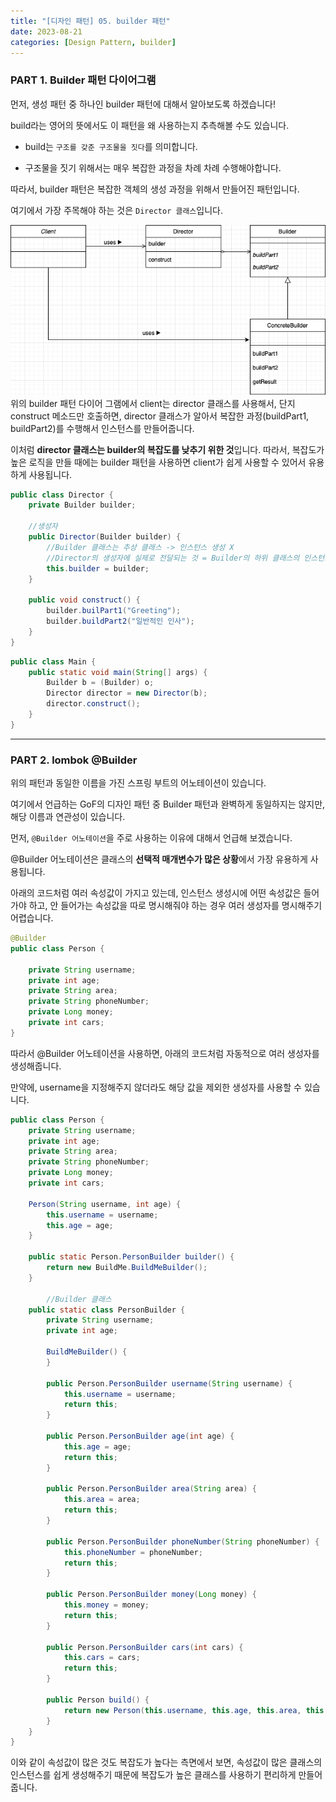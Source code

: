 ```yaml
---
title: "[디자인 패턴] 05. builder 패턴"
date: 2023-08-21
categories: [Design Pattern, builder]
---
```


### PART 1. Builder 패턴 다이어그램

먼저, 생성 패턴 중 하나인 builder 패턴에 대해서 알아보도록 하겠습니다!

build라는 영어의 뜻에서도 이 패턴을 왜 사용하는지 추측해볼 수도 있습니다.

- build는 `구조를 갖춘 구조물을 짓다`를 의미합니다. 

- 구조물을 짓기 위해서는 매우 복잡한 과정을 차례 차례 수행해야합니다.

따라서, builder 패턴은 복잡한 객체의 생성 과정을 위해서 만들어진 패턴입니다.

여기에서 가장 주목해야 하는 것은 `Director 클래스`입니다.

![Alt text](/assets/img/2023-08-21/image.png)
위의 builder 패턴 다이어 그램에서 client는 director 클래스를 사용해서, 단지 construct 메소드만 호출하면, director 클래스가 알아서 복잡한 과정(buildPart1, buildPart2)를 수행해서 인스턴스를 만들어줍니다.

이처럼 **director 클래스는 builder의 복잡도를 낮추기 위한 것**입니다.
따라서, 복잡도가 높은 로직을 만들 때에는 builder 패턴을 사용하면 client가 쉽게 사용할 수 있어서 유용하게 사용됩니다.

```java
public class Director {
	private Builder builder;

	//생성자
	public Director(Builder builder) { 
		//Builder 클래스는 추상 클래스 -> 인스턴스 생성 X
		//Director의 생성자에 실제로 전달되는 것 = Builder의 하위 클래스의 인스턴스
		this.builder = builder;
	}

	public void construct() {
		builder.builPart1("Greeting");
		builder.buildPart2("일반적인 인사");
	}
}
```

```java
public class Main {
	public static void main(String[] args) {
		Builder b = (Builder) o;
		Director director = new Director(b);
		director.construct();
    }
}
```

---

### PART 2. lombok @Builder

위의 패턴과 동일한 이름을 가진 스프링 부트의 어노테이션이 있습니다.

여기에서 언급하는 GoF의 디자인 패턴 중 Builder 패턴과 완벽하게 동일하지는 않지만, 해당 이름과 연관성이 있습니다.

먼저, `@Builder 어노테이션`을 주로 사용하는 이유에 대해서 언급해 보겠습니다.

@Builder 어노테이션은 클래스의 **선택적 매개변수가 많은 상황**에서 가장 유용하게 사용됩니다.

아래의 코드처럼 여러 속성값이 가지고 있는데, 인스턴스 생성시에 어떤 속성값은 들어가야 하고, 안 들어가는 속성값을 따로 명시해줘야 하는 경우 여러 생성자를 명시해주기 어렵습니다. 

```java
@Builder
public class Person {

    private String username;
    private int age;
    private String area;
    private String phoneNumber;
    private Long money;
    private int cars;
}
```

따라서 @Builder 어노테이션을 사용하면, 아래의 코드처럼 자동적으로 여러 생성자를 생성해줍니다.

만약에, username을 지정해주지 않더라도 해당 값을 제외한 생성자를 사용할 수 있습니다.

```java
public class Person {
    private String username;
    private int age;
    private String area;
    private String phoneNumber;
    private Long money;
    private int cars;

    Person(String username, int age) {
        this.username = username;
        this.age = age;
    }

    public static Person.PersonBuilder builder() {
        return new BuildMe.BuildMeBuilder();
    }

		//Builder 클래스
    public static class PersonBuilder {
        private String username;
        private int age;

        BuildMeBuilder() {
        }

        public Person.PersonBuilder username(String username) {
            this.username = username;
            return this;
        }

        public Person.PersonBuilder age(int age) {
            this.age = age;
            return this;
        }

        public Person.PersonBuilder area(String area) {
            this.area = area;
            return this;
        }

        public Person.PersonBuilder phoneNumber(String phoneNumber) {
            this.phoneNumber = phoneNumber;
            return this;
        }

        public Person.PersonBuilder money(Long money) {
            this.money = money;
            return this;
        }

        public Person.PersonBuilder cars(int cars) {
            this.cars = cars;
            return this;
        }

        public Person build() {
            return new Person(this.username, this.age, this.area, this.phoneNumber, this.money, this.cars);
        }
    }
}
```

이와 같이 속성값이 많은 것도 복잡도가 높다는 측면에서 보면, 속성값이 많은 클래스의 인스턴스를 쉽게 생성해주기 때문에 복잡도가 높은 클래스를 사용하기 편리하게 만들어 줍니다.